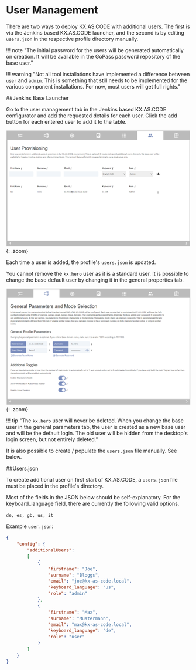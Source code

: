 # User Management

There are two ways to deploy KX.AS.CODE with additional users. The first is via the Jenkins based KX.AS.CODE launcher, and the second is by editing `users.json` in the respective profile directory manually.

!!! note "The initial password for the users will be generated automatically on creation. It will be available in the GoPass password repository of the base user."

!!! warning "Not all tool installations have implemented a difference between `user` and `admin`. This is something that still needs to be implemented for the various component installations. For now, most users will get full rights."

##Jenkins Base Launcher

Go to the user management tab in the Jenkins based KX.AS.CODE configurator and add the requested details for each user. Click the add button for each entered user to add it to the table.

![](../assets/images/kx-as-code_configurator_user-provisioning.png){: .zoom}

Each time a user is added, the profile's `users.json` is updated. 

You cannot remove the `kx.hero` user as it is a standard user. It is possible to change the base default user by changing it in the general properties tab.

![](../assets/images/kx-as-code_configurator_general-parameters.png){: .zoom}

!!! tip "The `kx.hero` user will never be deleted. When you change the base user in the general parameters tab, the user is created as a new base user and will be the default login. The old user will be hidden from the desktop's login screen, but not entirely deleted."

It is also possible to create / populate the `users.json` file manually. See below.

##Users.json

To create additional user on first start of KX.AS.CODE, a `users.json` file must be placed in the profile's directory. 

Most of the fields in the JSON below should be self-explanatory. For the keyboard_language field, there are currently the following valid options.

`de, es, gb, us, it`

Example `user.json`:

```json
{
    "config": {
        "additionalUsers":
        [
            {
                "firstname": "Joe",
                "surname": "Bloggs",
                "email": "joe@kx-as-code.local",
                "keyboard_language": "us",
                "role": "admin"
            },
            {
                "firstname": "Max",
                "surname": "Mustermann",
                "email": "max@kx-as-code.local",
                "keyboard_language": "de",
                "role": "user"
            }
        ]
    }
}
```

